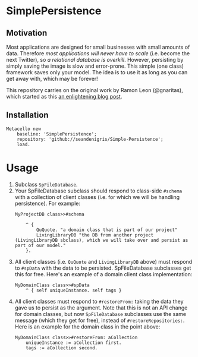 # SimplePersistence

## Motivation

Most applications are designed for small businesses with small amounts of data. Therefore *most applications will never have to scale* (i.e. become the next Twitter), so *a relational database is overkill*. However, persisting by simply saving the image is slow and error-prone. This simple (one class) framework saves only your model. The idea is to use it as long as you can get away with, which may be forever!

This repository carries on the original work by Ramon Leon (@gnaritas), which started as this [an enlightening blog post](http://onsmalltalk.com/simple-image-based-persistence-in-squeak/).

## Installation
```smalltalk
Metacello new
	baseline: 'SimplePersistence';
	repository: 'github://seandenigris/Simple-Persistence';
	load.
```

# Usage

1. Subclass `SpFileDatabase`.
1. Your SpFileDatabase subclass should respond to class-side `#schema` with a collection of client classes (i.e. for which we will be handling persistence). For example:
	```smalltalk
	MyProjectDB class>>#schema

		^ {
			QuQuote. "a domain class that is part of our project"
			LivingLibraryDB "the DB from another project (LivingLibraryDB sbclass), which we will take over and persist as part of our model."
		}.
	```
1. All client classes (i.e. `QuQuote` and `LivingLibraryDB` above) must respond to `#spData` with the data to be persisted. SpFileDatabase subclasses get this for free. Here's an example of a domain client class implementation:
	```smalltalk
	MyDomainClass class>>#spData
		^ { self uniqueInstance. self tags }
	```
1. All client classes must respond to `#restoreFrom:` taking the data they gave us to persist as the argument. Note that this is not an API change for domain classes, but now `SpFileDatabase` subclasses use the same message (which they get for free), instead of `#restoreRepositories:`. Here is an example for the domain class in the point above:
	```smalltalk
	MyDomainClass class>>#restoreFrom: aCollection
		uniqueInstance := aCollection first.
		tags := aCollection second.
	```
